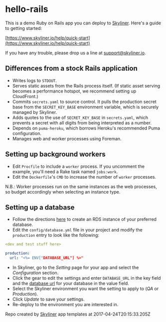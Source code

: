 # hello-rails

This is a demo Ruby on Rails app you can deploy to [Skyliner](https://www.skyliner.io). Here's a guide to getting started:

[https://www.skyliner.io/help/quick-start](https://www.skyliner.io/help/quick-start)

If you have any trouble, please drop us a line at [support@skyliner.io](mailto:support@skyliner.io?Subject=Help%20with%20hello-rails).

## Differences from a stock Rails application

* Writes logs to `STDOUT`.
* Serves static assets from the Rails process itself. (If static asset serving
  becomes a performance hotspot, we recommend setting up CloudFront.)
* Commits `secrets.yaml` to source control. It pulls the production secret base
  from the `SECRET_KEY_BASE` environment variable, which is securely managed by
  Skyliner.
* Adds quotes to the use of `SECRET_KEY_BASE` in `secrets.yaml`, which prevents
  a secret with all digits from being interpreted as a number.
* Depends on `puma-heroku`, which borrows Heroku's recommended Puma
  configuration.
* Manages web and worker processes using Foreman.

## Setting up background workers

* Edit `Procfile` to include a `worker` process. If you uncomment the example,
  you'll need a Rake task named `jobs:work`.
* Edit the `Dockerfile`'s `CMD` to increase the number of `worker` processes.

N.B.: Worker processes run on the same instances as the web processes, so budget
accordingly when selecting an instance type.

## Setting up a database

* Follow the directions [here](https://www.skyliner.io/help/databases) to create
  an RDS instance of your preferred database.
* Edit the `config/database.yml` file in your project and modify the
  `production` entry to look like the following:

```yaml
<dev and test stuff here>

production:
  url: "<%= ENV["DATABASE_URL"] %>"
```

* In Skyliner, go to the *Setting* page for your app and select the
  *Configuration* section.
* Click the gear to edit the settings and enter `DATABASE_URL` in the key field
  and the
  [database url](http://edgeguides.rubyonrails.org/configuring.html#configuring-a-database)
  for your database in the value field.
* Select the Skyliner environment you want the setting to apply to (*QA* or
  *Production*).
* Click *Update* to save your settings.
* Re-deploy to the environment you are interested in.

Repo created by [Skyliner](https://www.skyliner.io) app templates at 2017-04-24T20:15:33.205Z